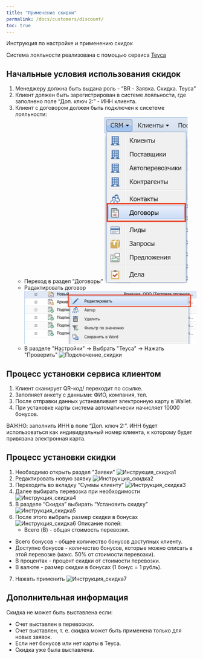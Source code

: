 ```yaml
---
title: "Применение скидки"
permalink: /docs/customers/discount/
toc: true
---
```


Инструкция по настройке и применению скидок

Система лояльности реализована с помощью сервиса [Teyca](https://lk.teyca.ru/system/account)

## Начальные условия использования скидок

1. Менеджеру должна быть выдана роль - “BR - Заявка. Скидка. Teyca"
2. Клиент должен быть зарегистрирован в системе лояльности, где заполнено поле “Доп. ключ 2:” - ИНН клиента.
3. Клиент с договором должен быть подключен к сисетеме лояльности:
    - Переход в раздел "Договоры" <img src="../images/discount/discount_connect1.png" width="220" height="440"/>
    - Радактировать договор ![Подключение_скидки](../images/discount/discount_connect2.png)
    - В разделе "Настройки" -> Выбрать "Teyca" -> Нажать "Проверить" ![Подключение_скидки](../../images/discount/discount_connect3.png)

## Процесс установки сервиса клиентом

1. Клиент сканирует QR-код/ переходит по ссылке.
2. Заполняет анкету с данными: ФИО, компания, тел.
3. После отправки данных устанавливает электронную карту в Wallet.
4. При установке карты система автоматически начисляет 10000 бонусов.

ВАЖНО: заполнить ИНН в поле “Доп. ключ 2:”. ИНН будет использоваться как индивидуальный номер клиента, к которому будет привязана электронная карта.

## Процесс установки скидки

1. Необходимо открыть раздел "Заявки" ![Инструкция_скидка1](../../images/discount/instructions_discount1.png)
2. Редактировать новую заявку ![Инструкция_скидка2](../../images/discount/instructions_discount2.png)
3. Переходить во вкладку “Суммы клиенту” ![Инструкция_скидка3](../../images/discount/instructions_discount3.png)
4. Далее выбирать перевозка при необходимости ![Инструкция_скидка4](../../images/discount/instructions_discount4.png)
5. В разделе “Скидка” выбирать “Установить скидку” ![Инструкция_скидка5](../../images/discount/instructions_discount5.png)
6. После этого выбрать размер скидки в бонусах ![Инструкция_скидка6](../../images/discount/instructions_discount6.png)
    Описание полей:
    -  Всего (B) - общая стоимость перевозки.
 -  Всего бонусов - общее количество бонусов доступных клиенту.
 -  Доступно бонусов - количество бонусов, которые можно списать в этой перевозке (макс. 50% от стоимости перевозки).
 -  В процентах - процент скидки от стоимости перевозки.
 -  В валюте - размер скидки в бонусах (1 бонус = 1 рубль).
7. Нажать применить ![Инструкция_скидка7](../../images/discount/instructions_discount7.png)

## Дополнительная информация

Скидка не может быть выставлена если:

- Счет выставлен в перевозках.
- Счет выставлен, т. е. скидка может быть применена  только для новых заявок.
- Если нет бонусов или нет карты в Teyca.
- Скидка уже была выставлена.
